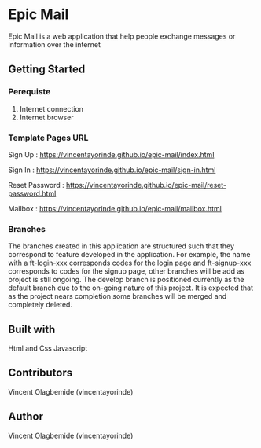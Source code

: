 # Epic Mail
Epic Mail is a web application that help people exchange messages or information over the internet

## Getting Started
### Perequiste
1. Internet connection
2. Internet browser

### Template Pages URL
Sign Up 
: https://vincentayorinde.github.io/epic-mail/index.html

Sign In
: https://vincentayorinde.github.io/epic-mail/sign-in.html

Reset Password 
: https://vincentayorinde.github.io/epic-mail/reset-password.html

Mailbox
: https://vincentayorinde.github.io/epic-mail/mailbox.html



### Branches 
The branches created in this application are structured such that they correspond to feature developed in the application. For example, the  name with a ft-login-xxx corresponds codes for the login page and ft-signup-xxx corresponds to codes for the signup page, other branches will be add as project is still ongoing.
 The develop branch is positioned currently as the default branch due to the on-going nature of this project. It is expected that as the project nears completion some branches will be merged and completely deleted.

## Built with
Html and Css
Javascript

## Contributors

Vincent Olagbemide (vincentayorinde)

## Author

Vincent Olagbemide (vincentayorinde)